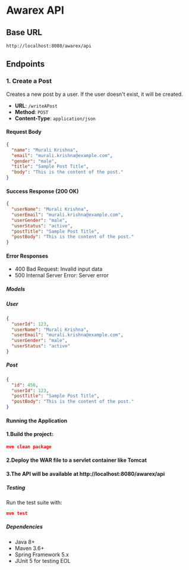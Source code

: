 # Awarex API

## Base URL
`http://localhost:8080/awarex/api`

## Endpoints

### 1. Create a Post
Creates a new post by a user. If the user doesn't exist, it will be created.

- **URL**: `/writeAPost`
- **Method**: `POST`
- **Content-Type**: `application/json`

#### Request Body
```json
{
  "name": "Murali Krishna",
  "email": "murali.krishna@example.com",
  "gender": "male",
  "title": "Sample Post Title",
  "body": "This is the content of the post."
}
```
#### Success Response (200 OK)
```json
{
  "userName": "Murali Krishna",
  "userEmail": "murali.krishna@example.com",
  "userGender": "male",
  "userStatus": "active",
  "postTitle": "Sample Post Title",
  "postBody": "This is the content of the post."
}
```
#### Error Responses
- 400 Bad Request: Invalid input data
- 500 Internal Server Error: Server error

##### Models
##### User
```json
{
  "userId": 123,
  "userName": "Murali Krishna",
  "userEmail": "murali.krishna@example.com",
  "userGender": "male",
  "userStatus": "active"
}
```
##### Post
```json
{
  "id": 456,
  "userId": 123,
  "postTitle": "Sample Post Title",
  "postBody": "This is the content of the post."
}
```
#### Running the Application
#### 1.Build the project:
```json
mvn clean package
```
#### 2.Deploy the WAR file to a servlet container like Tomcat
#### 3.The API will be available at http://localhost:8080/awarex/api

##### Testing
Run the test suite with:
```json
mvn test
```
##### Dependencies
- Java 8+
- Maven 3.6+
- Spring Framework 5.x
- JUnit 5 for testing EOL
